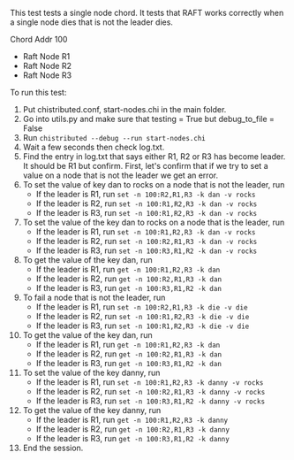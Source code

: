 This test tests a single node chord.
It tests that RAFT works correctly when a single node dies that is not the leader dies.

Chord Addr 100

-   Raft Node R1
-   Raft Node R2
-   Raft Node R3

To run this test:

1. Put chistributed.conf, start-nodes.chi in the main folder.
2. Go into utils.py and make sure that testing = True but debug_to_file = False
3. Run `chistributed --debug --run start-nodes.chi`
4. Wait a few seconds then check log.txt.
5. Find the entry in log.txt that says either R1, R2 or R3 has become leader. It should be R1 but confirm.
   First, let's confirm that if we try to set a value on a node that is not the leader we get an error.
6. To set the value of key dan to rocks on a node that is not the leader, run
    - If the leader is R1, run `set -n 100:R2,R1,R3 -k dan -v rocks`
    - If the leader is R2, run `set -n 100:R1,R2,R3 -k dan -v rocks`
    - If the leader is R3, run `set -n 100:R1,R2,R3 -k dan -v rocks`
7. To set the value of the key dan to rocks on a node that is the leader, run
    - If the leader is R1, run `set -n 100:R1,R2,R3 -k dan -v rocks`
    - If the leader is R2, run `set -n 100:R2,R1,R3 -k dan -v rocks`
    - If the leader is R3, run `set -n 100:R3,R1,R2 -k dan -v rocks`
8. To get the value of the key dan, run
    - If the leader is R1, run `get -n 100:R1,R2,R3 -k dan`
    - If the leader is R2, run `get -n 100:R2,R1,R3 -k dan`
    - If the leader is R3, run `get -n 100:R3,R1,R2 -k dan`
9. To fail a node that is not the leader, run
    - If the leader is R1, run `set -n 100:R2,R1,R3 -k die -v die`
    - If the leader is R2, run `set -n 100:R1,R2,R3 -k die -v die`
    - If the leader is R3, run `set -n 100:R1,R2,R3 -k die -v die`
10. To get the value of the key dan, run
    - If the leader is R1, run `get -n 100:R1,R2,R3 -k dan`
    - If the leader is R2, run `get -n 100:R2,R1,R3 -k dan`
    - If the leader is R3, run `get -n 100:R3,R1,R2 -k dan`
11. To set the value of the key danny, run
    - If the leader is R1, run `set -n 100:R1,R2,R3 -k danny -v rocks`
    - If the leader is R2, run `set -n 100:R2,R1,R3 -k danny -v rocks`
    - If the leader is R3, run `set -n 100:R3,R1,R2 -k danny -v rocks`
12. To get the value of the key danny, run
    - If the leader is R1, run `get -n 100:R1,R2,R3 -k danny`
    - If the leader is R2, run `get -n 100:R2,R1,R3 -k danny`
    - If the leader is R3, run `get -n 100:R3,R1,R2 -k danny`
13. End the session.
